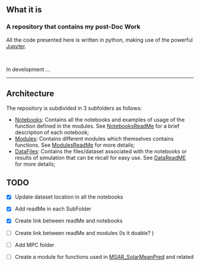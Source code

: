 ## What it is 
### A repository that contains my post-Doc Work
All the code presented here is written in python, making use of the powerful [Jupyter](https://jupyter.org/). 

</br>

In development ...

___
## Architecture
The repository is subdivided in 3 subfolders as follows:  
- [Notebooks](Notebooks/): Contains all the notebooks and examples of usage of the function defined in the modules. See [NotebooksReadMe](Notebooks/README.md) for a brief description of each notebook;
- [Modules](Modules/): Contains different modules which themselves contains functions. See [ModulesReadMe](Modules/README.md) for more details;
- [DataFiles](DataFiles/): Contains the files/dataset associated with the notebooks or results of simulation that can be recall for easy use. See [DataReadME](DataFiles/README.md) for more details; 


## TODO
- [x] Update dataset location in all the notebooks
- [x] Add readMe in each SubFolder
- [x] Create link between readMe and notebooks
- [ ] Create link between readMe and modules (Is it doable? )
- [ ] Add MPC folder
- [ ] Create a module for functions used in [MSAR_SolarMeanPred](Notebooks/MSAR_SolarMeanPred.ipynb) and related
 
